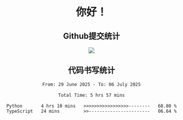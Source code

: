 <div align="center">
<h1>你好！</h1>

<h2>Github提交统计</h2>
<a href="https://github.com/ikun0014">
    <img src="https://github-readme-stats.vercel.app/api?username=ikun0014&include_all_commits=true&count_private=true&locale=cn&show_icons=true&bg_color=0,EC6C6C,FFD479,FFFC79,73FA79,73FDFF,D783FF"/>
  </a>
</div>

<div align="center">
<h2>代码书写统计</h2>
  
<!--START_SECTION:waka-->

```txt
From: 29 June 2025 - To: 06 July 2025

Total Time: 5 hrs 57 mins

Python       4 hrs 10 mins   >>>>>>>>>>>>>>>>>--------   68.80 %
TypeScript   24 mins         >>-----------------------   06.64 %
```

<!--END_SECTION:waka-->

</div>
